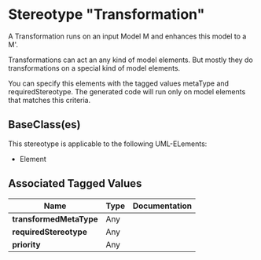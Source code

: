 
[comment]: <> (THIS FILE IS GENERATED AS LONG AS THIS LINE EXISTS)

# Stereotype "Transformation"



A Transformation runs on an input Model M and enhances this model to a M'.

Transformations can act an any kind of model
elements. But mostly they do transformations on
a special kind of model elements.

You can specify this elements with the tagged
values metaType and requiredStereotype. The
generated code will run only on model elements
that matches this criteria.


## BaseClass(es)
This stereotype is applicable to the following UML-ELements:

* Element


## Associated Tagged Values
| Name | Type | Documentation |
|------|-------|----------------------------------------|
|__transformedMetaType__| Any |  |
|__requiredStereotype__| Any |  |
|__priority__| Any |  |

